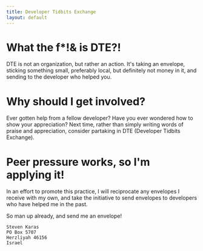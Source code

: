 ```yaml
---
title: Developer Tidbits Exchange
layout: default
---
```


What the f*!& is DTE?!
======================
DTE is not an organization, but rather an action. It's taking an envelope, sticking something small, preferably local, but definitely not money in it, and sending to the developer who helped you.

Why should I get involved?
==========================
Ever gotten help from a fellow developer? Have you ever wondered how to show your appreciation? Next time, rather than simply writing words of praise and appreciation, consider partaking in DTE (Developer Tidbits Exchange).

Peer pressure works, so I'm applying it!
========================================
In an effort to promote this practice, I will reciprocate any envelopes I receive with my own, and take the initiative to send envelopes to developers who have helped me in the past.

So man up already, and send me an envelope!

~~~~~~~~~~~~~~~~~~
Steven Karas
PO Box 5707
Herzliyah 46156
Israel
~~~~~~~~~~~~~~~~~~